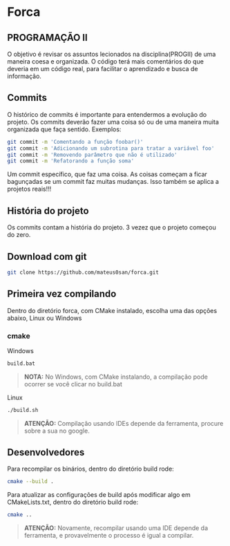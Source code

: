 # Forca

## PROGRAMAÇÃO II
O objetivo é revisar os assuntos lecionados na disciplina(PROGII) de
uma maneira coesa e organizada. O código terá mais comentários do
que deveria em um código real, para facilitar o aprendizado e busca de
informação.

## Commits
O histórico de commits é importante para entendermos a evolução do projeto.
Os commits deverão fazer uma coisa só ou de uma maneira muita organizada
que faça sentido. Exemplos:
```bash
git commit -m 'Comentando a função foobar()'
git commit -m 'Adicionando um subrotina para tratar a variável foo'
git commit -m 'Removendo parâmetro que não é utilizado'
git commit -m 'Refatorando a função soma'
```
Um commit específico, que faz uma coisa. As coisas começam a ficar bagunçadas
se um commit faz muitas mudanças. Isso também se aplica a projetos reais!!!

## História do projeto
Os commits contam a história do projeto. 3 vezez que o projeto começou do zero.

## Download com git
```bash
git clone https://github.com/mateus0san/forca.git
```

## Primeira vez compilando
Dentro do diretório forca, com CMake instalado, escolha uma das opções abaixo, Linux ou Windows
### cmake
Windows
```bat
build.bat
```
> **NOTA:** No Windows, com CMake instalando, a compilação pode ocorrer se você clicar no build.bat

Linux
```bash
./build.sh
```

> **ATENÇÃO:** Compilação usando IDEs depende da ferramenta, procure sobre a sua no google.

## Desenvolvedores
Para recompilar os binários, dentro do diretório build rode: 
```bash
cmake --build .
```
Para atualizar as configurações de build após modificar algo em CMakeLists.txt, dentro do
diretório build rode:
```bash
cmake ..
```
> **ATENÇÃO:** Novamente, recompilar usando uma IDE depende da ferramenta, e provavelmente o
>  processo é igual a compilar.

